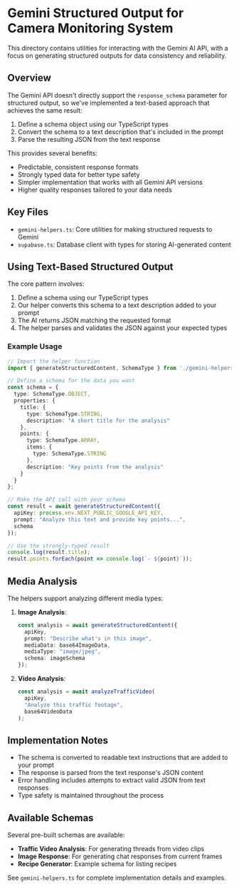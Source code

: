 # Gemini Structured Output for Camera Monitoring System

This directory contains utilities for interacting with the Gemini AI API, with a focus on generating structured outputs for data consistency and reliability.

## Overview

The Gemini API doesn't directly support the `response_schema` parameter for structured output, so we've implemented a text-based approach that achieves the same result:

1. Define a schema object using our TypeScript types
2. Convert the schema to a text description that's included in the prompt
3. Parse the resulting JSON from the text response

This provides several benefits:
- Predictable, consistent response formats
- Strongly typed data for better type safety
- Simpler implementation that works with all Gemini API versions
- Higher quality responses tailored to your data needs

## Key Files

- `gemini-helpers.ts`: Core utilities for making structured requests to Gemini
- `supabase.ts`: Database client with types for storing AI-generated content

## Using Text-Based Structured Output

The core pattern involves:

1. Define a schema using our TypeScript types
2. Our helper converts this schema to a text description added to your prompt 
3. The AI returns JSON matching the requested format
4. The helper parses and validates the JSON against your expected types

### Example Usage

```typescript
// Import the helper function
import { generateStructuredContent, SchemaType } from './gemini-helpers';

// Define a schema for the data you want
const schema = {
  type: SchemaType.OBJECT,
  properties: {
    title: {
      type: SchemaType.STRING,
      description: "A short title for the analysis"
    },
    points: {
      type: SchemaType.ARRAY,
      items: {
        type: SchemaType.STRING
      },
      description: "Key points from the analysis"
    }
  }
};

// Make the API call with your schema
const result = await generateStructuredContent({
  apiKey: process.env.NEXT_PUBLIC_GOOGLE_API_KEY,
  prompt: "Analyze this text and provide key points...",
  schema
});

// Use the strongly-typed result
console.log(result.title);
result.points.forEach(point => console.log(`- ${point}`));
```

## Media Analysis

The helpers support analyzing different media types:

1. **Image Analysis**:
   ```typescript
   const analysis = await generateStructuredContent({
     apiKey,
     prompt: "Describe what's in this image",
     mediaData: base64ImageData,
     mediaType: "image/jpeg",
     schema: imageSchema
   });
   ```

2. **Video Analysis**:
   ```typescript
   const analysis = await analyzeTrafficVideo(
     apiKey,
     "Analyze this traffic footage",
     base64VideoData
   );
   ```

## Implementation Notes

- The schema is converted to readable text instructions that are added to your prompt
- The response is parsed from the text response's JSON content
- Error handling includes attempts to extract valid JSON from text responses
- Type safety is maintained throughout the process

## Available Schemas

Several pre-built schemas are available:

- **Traffic Video Analysis**: For generating threads from video clips
- **Image Response**: For generating chat responses from current frames
- **Recipe Generator**: Example schema for listing recipes

See `gemini-helpers.ts` for complete implementation details and examples. 